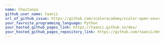 ```yaml
---
name: Chaitanya
github_user_name: taanii
url_of_github_issue: https://github.com/scaleracademy/scaler-open-source-september-challenge/issues/138
your_favroite_programming_language: Python
your_hosted_github_pages_link: https://taanii.github.io/dev/
your_hosted_github_pages_repository_link: https://github.com/taanii/dev
---
```

